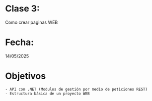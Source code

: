 # Clase 3: 
Como crear paginas WEB

# Fecha: 
14/05/2025

# Objetivos
    - API con .NET (Modulos de gestión por medio de peticiones REST)
    - Estructura básica de un proyecto WEB